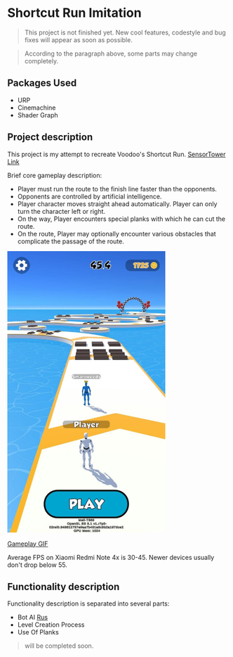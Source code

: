 # Shortcut Run Imitation

> This project is not finished yet. New cool features, codestyle and bug fixes will appear as soon as possible.

> According to the paragraph above, some parts may change completely.

## Packages Used

- URP
- Cinemachine
- Shader Graph

## Project description

This project is my attempt to recreate Voodoo's Shortcut Run. [SensorTower Link](https://sensortower.com/ios/us/voodoo/app/shortcut-run/1533397036/overview)

Brief core gameplay description:
- Player must run the route to the finish line faster than the opponents. 
- Opponents are controlled by artificial intelligence.
- Player character moves straight ahead automatically. Player can only turn the character left or right. 
- On the way, Player encounters special planks with which he can cut the route. 
- On the route, Player may optionally encounter various obstacles that complicate the passage of the route. 

<img src="https://github.com/FurryBlackFox/Shortcut-Run-Imitation/blob/main/Description%20Data/Shortcut%20Run%20Preview.jpg" width="360" height="640">

[Gameplay GIF](./Description%20Data/Shortcut%20Run%20Gameplay.gif)

Average FPS on Xiaomi Redmi Note 4x is 30-45. Newer devices usually don't drop below 55. 

## Functionality description

Functionality description is separated into several parts:

- Bot AI [Rus](./Bot%20AI.md)
- Level Creation Process
- Use Of Planks

> will be completed soon.
